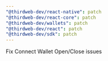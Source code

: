 ```yaml
---
"@thirdweb-dev/react-native": patch
"@thirdweb-dev/react-core": patch
"@thirdweb-dev/wallets": patch
"@thirdweb-dev/react": patch
"@thirdweb-dev/sdk": patch
---
```


Fix Connect Wallet Open/Close issues
